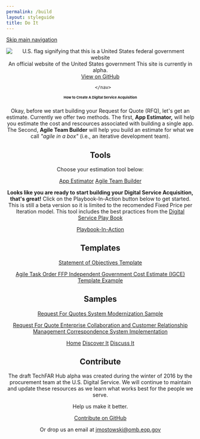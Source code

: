 ```yaml
---
permalink: /build
layout: styleguide
title: Do It
---
```


<link rel="stylesheet" href="http://jonmost.github.io/dist/css/main.css">
<link rel="stylesheet" href="http://jonmost.github.io/dist/css/google-fonts.css">
<script src="http://jonmost.github.io/dist/js/components.js"></script>

<a class="skipnav" href="#main-content">Skip main navigation</a>

<header role="banner">

  <div class="usa-disclaimer">
    <div class="usa-grid">
      <span class="usa-disclaimer-official">
        <img class="usa-flag_icon" alt="U.S. flag signifying that this is a United States federal government website" src="{{ site.baseurl }}/jonmost.github.io-V2/assets/img/us_flag_small.png">
        An official website of the United States government
      </span>
      <span class="usa-disclaimer-stage">This site is currently in alpha. </span>
    </div>
  </div>


  <section class="usa-banner">
    <div class="usa-grid">
      <nav>
        <a class="usa-banner-link-top" href="https://github.com/jonmost/jonmost.github.io">View on GitHub</a>
      </nav>
      <div class="usa-banner-content" id="main-content">

<section><section> <section class="usa-banner">
    <div class="usa-grid">
      <nav>
        
      </nav>
<h1>How to Create A Digital Service Acquisition</h1>

Okay, before we start building your Request for Quote (RFQ), let's get an estimate. Currently we offer two methods. The first, <strong>App Estimator,</strong> will help you estimate the cost and rescources associated with building a single app.  The Second, <strong>Agile Team Builder</strong> will help you build an estimate for what we call <em>"agile in a box"</em> (i.e., an iterative development team).

<h2>Tools</h2>
<p>Choose your estimation tool below:</p>

  <div class="button_wrapper">
    <a class="usa-button-hover" type="button" href="https://pre-award.herokuapp.com">App Estimator</a>
    <a class="usa-button-active" type="button" href="https://acquisition-planning-beta.herokuapp.com/agile_estimator">Agile Team Builder</a>
 
  </div>
 <p></p>

<strong>Looks like you are ready to start building your Digital Service Acquisition, that's great!</strong> Click on the Playbook-In-Action button below to get started. This is still a beta version so it is limited to the recomended Fixed Price per Iteration model. This tool includes the best practices from the <a href="https://playbook.cio.gov/">Digital Service Play Book</a>
<p></p>
<div class="button_wrapper">
   <a class="usa-button-primary-alt usa-button-active" type="button" href="https://acquisition-planning-beta.herokuapp.com">Playbook-In-Action</a>
  </div>


<p></P>


<h2>Templates</h2>
<P><a href="/assets/DigitalServiceSOO.docx">Statement of Objectives Template</a></P>
<p><a href="/assets/Agile_Task_Order_IGCE_Example_-Sec_508_Remediated.docx">Agile Task Order FFP Independent Government Cost Estimate (IGCE) Template Example</a></p>

 


<h2>Samples</h2>
<p><a href="/assets/Agile%20Task%20Order%20Example.docx">Request For Quotes System Modernization Sample</a></p>
<p><a href="/assets/CRMTaskOrder%20Sample%20DRAFT.docx">Request For Quote Enterprise Collaboration and Customer Relationship Management Correspondence System Implementation</a></p>

 <div class="button_wrapper">
    <a class="usa-button-outline" type="button" href="jonmost.github.io">Home</a>
    <a class="usa-button-outline usa-button-active" type="button" href="jonmost.github.io/learn">Discover It</a>
    <a class="usa-button-outline usa-button-hover" type="button" href="jonmost.github.io/community">Discuss It</a>
     </div>


<section class="usa-section">
  <div class="usa-grid">
    <div class="usa-intro usa-standlast">
      <h2>Contribute</h2>
      <p>The draft TechFAR Hub alpha was created during the winter of 2016 by the procurement team at the U.S. Digital Service. We will continue to maintain and update these resources as we learn what works best for the people we serve.</p>
      <p>Help us make it better.</p>
    </div>
    <div class="usa-cta">
      <a class="usa-button usa-button-secondary" href="https://github.com/jonmost/jonmost.github.io">Contribute on GitHub</a>
    </div>
    <p>Or drop us an email at <a href="mailto:jmostowski@omb.eop.gov">jmostowski@omb.eop.gov</a></p>
  </div>
</section>

